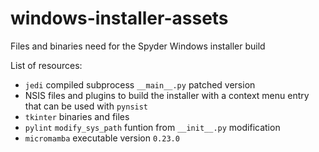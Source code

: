 # windows-installer-assets

Files and binaries need for the Spyder Windows installer build

List of resources:

* `jedi` compiled subprocess `__main__.py` patched version
* NSIS files and plugins to build the installer with a context menu entry that can be used with `pynsist`
* `tkinter` binaries and files
* `pylint` `modify_sys_path` funtion from `__init__.py` modification
* `micromamba` executable version `0.23.0`
